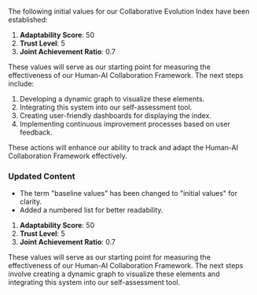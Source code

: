 

The following initial values for our Collaborative Evolution Index have been established:
1. **Adaptability Score**: 50
2. **Trust Level**: 5
3. **Joint Achievement Ratio**: 0.7

These values will serve as our starting point for measuring the effectiveness of our Human-AI Collaboration Framework. The next steps include:
1. Developing a dynamic graph to visualize these elements.
2. Integrating this system into our self-assessment tool.
3. Creating user-friendly dashboards for displaying the index.
4. Implementing continuous improvement processes based on user feedback.

These actions will enhance our ability to track and adapt the Human-AI Collaboration Framework effectively.

### Updated Content
- The term "baseline values" has been changed to "initial values" for clarity.
- Added a numbered list for better readability.

1. **Adaptability Score**: 50
2. **Trust Level**: 5
3. **Joint Achievement Ratio**: 0.7

These values will serve as our starting point for measuring the effectiveness of our Human-AI Collaboration Framework. The next steps involve creating a dynamic graph to visualize these elements and integrating this system into our self-assessment tool.